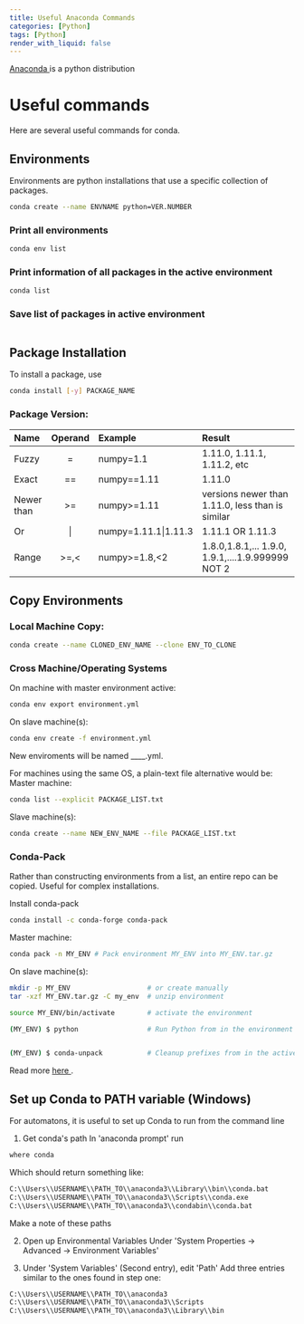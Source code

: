 ```yaml
---
title: Useful Anaconda Commands
categories: [Python]
tags: [Python]
render_with_liquid: false
---
```


[Anaconda <span class="fa-solid fa-arrow-up-right-from-square"/>](https://www.anaconda.com/download) is a python distribution 

# Useful commands
Here are several useful commands for conda.
## Environments
Environments are python installations that use a specific collection of packages.
```bash
conda create --name ENVNAME python=VER.NUMBER
```

### Print all environments  
```bash
conda env list
```
### Print information of all packages in the active environment
```bash
conda list
```

### Save list of packages in active environment
```bash

```

## Package Installation
To install a package, use
```bash
conda install [-y] PACKAGE_NAME
```
### Package Version:

| Name       | Operand  | Example              | Result                                            |
| :--------- | :------: | :------------------- | :------------------------------------------------ |
| Fuzzy      | =        | numpy=1.1            | 1.11.0, 1.11.1, 1.11.2, etc                       |
| Exact      | ==       | numpy==1.11          | 1.11.0                                            |
| Newer than | >=       | numpy>=1.11          | versions newer than 1.11.0, less than is similar  |
| Or         | \|       | numpy=1.11.1\|1.11.3 | 1.11.1 OR 1.11.3                                  |
| Range      | >=,<     | numpy>=1.8,<2        | 1.8.0,1.8.1,... 1.9.0, 1.9.1,....1.9.999999 NOT 2 |




## Copy Environments
### Local Machine Copy:
```bash
conda create --name CLONED_ENV_NAME --clone ENV_TO_CLONE
```

### Cross Machine/Operating Systems
On machine with master environment active:
```bash
conda env export environment.yml
```
On slave machine(s):
```bash
conda env create -f environment.yml
```
New enviroments will be named ____.yml.

For machines using the same OS, a plain-text file alternative would be:
Master machine:
```bash
conda list --explicit PACKAGE_LIST.txt
```
Slave machine(s):
```bash
conda create --name NEW_ENV_NAME --file PACKAGE_LIST.txt
```

### Conda-Pack
Rather than constructing environments from a list, an entire repo can be copied. Useful for complex installations.

Install conda-pack
```bash
conda install -c conda-forge conda-pack
```

Master machine:
```bash
conda pack -n MY_ENV # Pack environment MY_ENV into MY_ENV.tar.gz
```

On slave machine(s):
```bash
mkdir -p MY_ENV                   # or create manually
tar -xzf MY_ENV.tar.gz -C my_env  # unzip environment

source MY_ENV/bin/activate        # activate the environment

(MY_ENV) $ python                 # Run Python from in the environment


(MY_ENV) $ conda-unpack           # Cleanup prefixes from in the active environment.
```
Read more [here <span class="fa-solid fa-arrow-up-right-from-square"/>](https://www.anaconda.com/blog/moving-conda-environments).

## Set up Conda to PATH variable (Windows)
For automatons, it is useful to set up Conda to run from the command line

1. Get conda's path
In 'anaconda prompt' run 
```bash
where conda
```
Which should return something like:
```bash
C:\\Users\\USERNAME\\PATH_TO\\anaconda3\\Library\\bin\\conda.bat
C:\\Users\\USERNAME\\PATH_TO\\anaconda3\\Scripts\\conda.exe
C:\\Users\\USERNAME\\PATH_TO\\anaconda3\\condabin\\conda.bat
```
Make a note of these paths

2. Open up Environmental Variables
Under 'System Properties -> Advanced -> Environment Variables'

3. Under 'System Variables' (Second entry), edit 'Path'
Add three entries similar to the ones found in step one:
```bash
C:\\Users\\USERNAME\\PATH_TO\\anaconda3
C:\\Users\\USERNAME\\PATH_TO\\anaconda3\\Scripts
C:\\Users\\USERNAME\\PATH_TO\\anaconda3\\Library\\bin
```